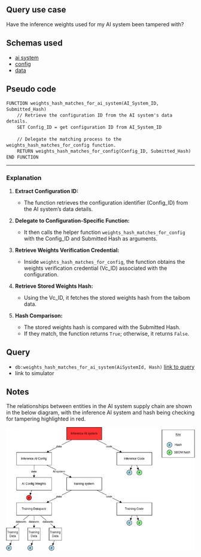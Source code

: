 ## Query use case

Have the inference weights used for my AI system been tampered with?



## Schemas used

* [ai system](https://github.com/nqminds/Trusted-AI-BOM/blob/main/packages/schemas/src/taibom-schemas/50-ai-system.v1.0.0.schema.yaml)
* [config](https://github.com/nqminds/Trusted-AI-BOM/blob/main/packages/schemas/src/taibom-schemas/25-config.v1.0.0.schema.yaml) 
* [data](https://github.com/nqminds/Trusted-AI-BOM/blob/main/packages/schemas/src/taibom-schemas/10-data.v1.0.0.schema.yaml)


## Pseudo code 

```plaintext
FUNCTION weights_hash_matches_for_ai_system(AI_System_ID, Submitted_Hash)
    // Retrieve the configuration ID from the AI system's data details.
    SET Config_ID = get configuration ID from AI_System_ID

    // Delegate the matching process to the weights_hash_matches_for_config function.
    RETURN weights_hash_matches_for_config(Config_ID, Submitted_Hash)
END FUNCTION
```

---

### **Explanation**

1. **Extract Configuration ID:**  
   - The function retrieves the configuration identifier (Config_ID) from the AI system’s data details.

2. **Delegate to Configuration-Specific Function:**  
   - It then calls the helper function `weights_hash_matches_for_config` with the Config_ID and Submitted Hash as arguments.

3. **Retrieve Weights Verification Credential:**  
   - Inside `weights_hash_matches_for_config`, the function obtains the weights verification credential (Vc_ID) associated with the configuration.

4. **Retrieve Stored Weights Hash:**  
   - Using the Vc_ID, it fetches the stored weights hash from the taibom data.

5. **Hash Comparison:**  
   - The stored weights hash is compared with the Submitted Hash.
   - If they match, the function returns `True`; otherwise, it returns `False`.


## Query

- `db:weights_hash_matches_for_ai_system(AiSystemId, Hash)` [link to query](https://github.com/nqminds/Trusted-AI-BOM/blob/main/packages/claim_cascade_batteries/taibom-battery/scenarios.json#L241-L243)
- link to simulator 





## Notes

The relationships between entities in the AI system supply chain are shown in the below diagram, with the inference AI system and hash being checking for tampering highlighted in red.

![alt text](<24_inference weights tampering.drawio.png>)